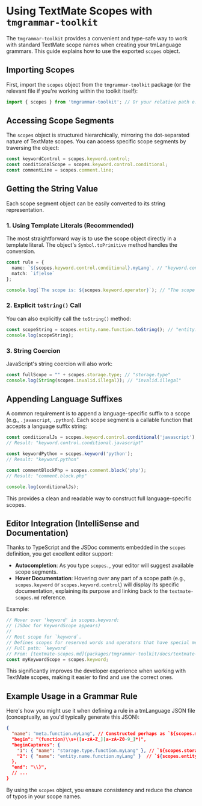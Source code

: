 # Using TextMate Scopes with `tmgrammar-toolkit`

The `tmgrammar-toolkit` provides a convenient and type-safe way to work with standard TextMate scope names when creating your tmLanguage grammars. This guide explains how to use the exported `scopes` object.

## Importing Scopes

First, import the `scopes` object from the `tmgrammar-toolkit` package (or the relevant file if you're working within the toolkit itself):

~~~typescript
import { scopes } from 'tmgrammar-toolkit'; // Or your relative path e.g., '../src/scopes';
~~~

## Accessing Scope Segments

The `scopes` object is structured hierarchically, mirroring the dot-separated nature of TextMate scopes. You can access specific scope segments by traversing the object:

~~~typescript
const keywordControl = scopes.keyword.control;
const conditionalScope = scopes.keyword.control.conditional;
const commentLine = scopes.comment.line;
~~~

## Getting the String Value

Each scope segment object can be easily converted to its string representation.

### 1. Using Template Literals (Recommended)

The most straightforward way is to use the scope object directly in a template literal. The object's `Symbol.toPrimitive` method handles the conversion.

~~~typescript
const rule = {
  name: `${scopes.keyword.control.conditional}.myLang`, // "keyword.control.conditional.myLang"
  match: `if|else`
};

console.log(`The scope is: ${scopes.keyword.operator}`); // "The scope is: keyword.operator"
~~~

### 2. Explicit `toString()` Call

You can also explicitly call the `toString()` method:

~~~typescript
const scopeString = scopes.entity.name.function.toString(); // "entity.name.function"
console.log(scopeString);
~~~

### 3. String Coercion

JavaScript's string coercion will also work:

~~~typescript
const fullScope = "" + scopes.storage.type; // "storage.type"
console.log(String(scopes.invalid.illegal)); // "invalid.illegal"
~~~

## Appending Language Suffixes

A common requirement is to append a language-specific suffix to a scope (e.g., `.javascript`, `.python`). Each scope segment is a callable function that accepts a language suffix string:

~~~typescript
const conditionalJs = scopes.keyword.control.conditional('javascript');
// Result: "keyword.control.conditional.javascript"

const keywordPython = scopes.keyword('python');
// Result: "keyword.python"

const commentBlockPhp = scopes.comment.block('php');
// Result: "comment.block.php"

console.log(conditionalJs);
~~~

This provides a clean and readable way to construct full language-specific scopes.

## Editor Integration (IntelliSense and Documentation)

Thanks to TypeScript and the JSDoc comments embedded in the `scopes` definition, you get excellent editor support:

*   **Autocompletion**: As you type `scopes.`, your editor will suggest available scope segments.
*   **Hover Documentation**: Hovering over any part of a scope path (e.g., `scopes.keyword` or `scopes.keyword.control`) will display its specific documentation, explaining its purpose and linking back to the `textmate-scopes.md` reference.

Example:
~~~typescript
// Hover over 'keyword' in scopes.keyword:
// (JSDoc for KeywordScope appears)
//
// Root scope for `keyword`.
// Defines scopes for reserved words and operators that have special meaning in a language.
// Full path: `keyword`
// From: [textmate-scopes.md](packages/tmgrammar-toolkit/docs/textmate-scopes.md#keyword)
const myKeywordScope = scopes.keyword;
~~~

This significantly improves the developer experience when working with TextMate scopes, making it easier to find and use the correct ones.

## Example Usage in a Grammar Rule

Here's how you might use it when defining a rule in a tmLanguage JSON file (conceptually, as you'd typically generate this JSON):

~~~json
{
  "name": "meta.function.myLang", // Constructed perhaps as `${scopes.meta.function('myLang')}`
  "begin": "(function)\\s+([a-zA-Z_][a-zA-Z0-9_]*)",
  "beginCaptures": {
    "1": { "name": "storage.type.function.myLang" }, // `${scopes.storage.type.function('myLang')}`
    "2": { "name": "entity.name.function.myLang" }  // `${scopes.entity.name.function('myLang')}`
  },
  "end": "\\}",
  // ...
}
~~~

By using the `scopes` object, you ensure consistency and reduce the chance of typos in your scope names. 